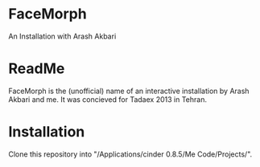 FaceMorph
=========

An Installation with Arash Akbari


ReadMe
======
FaceMorph is the (unofficial) name of an interactive installation by Arash Akbari and me. It was concieved for Tadaex 2013 in Tehran.


Installation
============
Clone this repository into "/Applications/cinder 0.8.5/Me Code/Projects/". 
